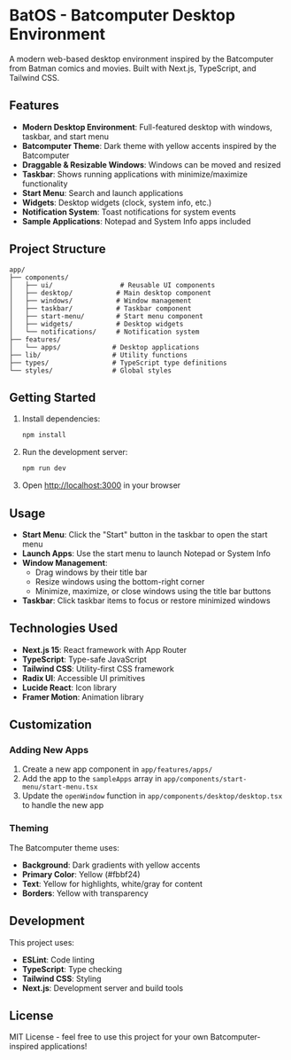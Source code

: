 # BatOS - Batcomputer Desktop Environment

A modern web-based desktop environment inspired by the Batcomputer from Batman comics and movies. Built with Next.js, TypeScript, and Tailwind CSS.

## Features

- **Modern Desktop Environment**: Full-featured desktop with windows, taskbar, and start menu
- **Batcomputer Theme**: Dark theme with yellow accents inspired by the Batcomputer
- **Draggable & Resizable Windows**: Windows can be moved and resized
- **Taskbar**: Shows running applications with minimize/maximize functionality
- **Start Menu**: Search and launch applications
- **Widgets**: Desktop widgets (clock, system info, etc.)
- **Notification System**: Toast notifications for system events
- **Sample Applications**: Notepad and System Info apps included

## Project Structure

```
app/
├── components/
│   ├── ui/                 # Reusable UI components
│   ├── desktop/           # Main desktop component
│   ├── windows/           # Window management
│   ├── taskbar/           # Taskbar component
│   ├── start-menu/        # Start menu component
│   ├── widgets/           # Desktop widgets
│   └── notifications/     # Notification system
├── features/
│   └── apps/             # Desktop applications
├── lib/                  # Utility functions
├── types/                # TypeScript type definitions
└── styles/               # Global styles
```

## Getting Started

1. Install dependencies:
   ```bash
   npm install
   ```

2. Run the development server:
   ```bash
   npm run dev
   ```

3. Open [http://localhost:3000](http://localhost:3000) in your browser

## Usage

- **Start Menu**: Click the "Start" button in the taskbar to open the start menu
- **Launch Apps**: Use the start menu to launch Notepad or System Info
- **Window Management**: 
  - Drag windows by their title bar
  - Resize windows using the bottom-right corner
  - Minimize, maximize, or close windows using the title bar buttons
- **Taskbar**: Click taskbar items to focus or restore minimized windows

## Technologies Used

- **Next.js 15**: React framework with App Router
- **TypeScript**: Type-safe JavaScript
- **Tailwind CSS**: Utility-first CSS framework
- **Radix UI**: Accessible UI primitives
- **Lucide React**: Icon library
- **Framer Motion**: Animation library

## Customization

### Adding New Apps

1. Create a new app component in `app/features/apps/`
2. Add the app to the `sampleApps` array in `app/components/start-menu/start-menu.tsx`
3. Update the `openWindow` function in `app/components/desktop/desktop.tsx` to handle the new app

### Theming

The Batcomputer theme uses:
- **Background**: Dark gradients with yellow accents
- **Primary Color**: Yellow (#fbbf24)
- **Text**: Yellow for highlights, white/gray for content
- **Borders**: Yellow with transparency

## Development

This project uses:
- **ESLint**: Code linting
- **TypeScript**: Type checking
- **Tailwind CSS**: Styling
- **Next.js**: Development server and build tools

## License

MIT License - feel free to use this project for your own Batcomputer-inspired applications!
